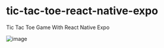 ﻿# tic-tac-toe-react-native-expo
Tic Tac Toe Game
With React Native Expo

![image](https://user-images.githubusercontent.com/76136932/144753874-dd469d1b-672c-491e-a3e5-a888f25cc077.png)
